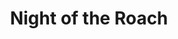 ---
layout: other-video
permalink: /night-of-the-roach
title: Night of the Roach
video_number: 67
release_date: 1999-01-01
description: 
cast: 
video_info:
  - 
video_available: false
medium: live action
old_cm_description: |
  I was alone in my apartment, doing 2D Design homework, when I saw a giant cockroach. Being the country boy I am and not having any experience in the city, I had never seen a roach before. I grabbed my camera and attempted to tape it, but it escaped and I never saw it again. I ended up making a suspense movie about me looking for the roach. This was my first movie made while in college.
james_old_star_rating: 2
james_old_number_rating: 7
---